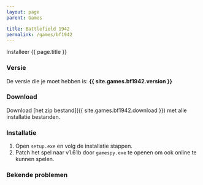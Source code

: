 ```yaml
---
layout: page
parent: Games

title: Battlefield 1942
permalink: /games/bf1942
---
```


Installeer {{ page.title }}

### Versie

De versie die je moet hebben is: **{{ site.games.bf1942.version }}**

### Download

Download [het zip bestand]({{ site.games.bf1942.download }}) met alle installatie bestanden.

### Installatie

1. Open `setup.exe` en volg de installatie stappen.
2. Patch het spel naar v1.61b door `gamespy.exe` te openen
   om ook online te kunnen spelen.

### Bekende problemen
